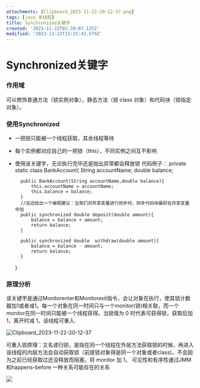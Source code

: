 ```yaml
---
attachments: [Clipboard_2023-11-22-20-12-37.png]
tags: [java 多线程]
title: Synchronized关键字
created: '2023-11-22T02:39:07.125Z'
modified: '2023-11-22T15:25:42.579Z'
---
```


# Synchronized关键字
### 作用域
可以修饰普通方法（锁实例对象），静态方法（锁 class 对象）和代码块（锁指定对象）。
### 使用Synchronized
- 一把锁只能被一个线程获取，其余线程等待
- 每个实例都对应自己的一把锁（this），不同实例之间互不影响
- 使用该关键字，无论执行完毕还是抛出异常都会释放锁
  代码例子：
  private static class BankAccount{
        String accountName;
        double balance;

        public BankAccount(String accountName,double balance){
            this.accountName = accountName;
            this.balance = balance;
        }
        //这边给出一个编程建议：当我们对共享变量进行同步时，同步代码块最好在共享变量中加
        public synchronized double deposit(double amount){
            balance = balance + amount;
            return balance;
        }
        
        public synchronized double  withdraw(double amount){
            balance = balance - amount;
            return balance;
        }

    }

### 原理分析
该关键字是通过Monitorenter和Monitorexit指令，会让对象在执行，使其锁计数器加1或者减1。每一个对象在同一时间只与一个monitor(锁)相关联，而一个monitor在同一时间只能被一个线程获得。当锁值为 0 时代表可获得锁，获取后加 1，离开时减 1，该线程可重入.

![Clipboard_2023-11-22-20-12-37](https://s2.loli.net/2023/11/22/LIPGna8SfNgDHl7.png)

可重入锁原理：又名递归锁，是指在同一个线程在外层方法获取锁的时候，再进入该线程的内层方法会自动获取锁（前提锁对象得是同一个对象或者class)，不会因为之前已经获取过还没释放而阻塞。将 monitor 加 1。
可见性和有序性通过JMM 和happens-before
一种关系可能存在的关系

![](https://s2.loli.net/2023/11/22/MQ2WzRIpc6PxBYq.png)

